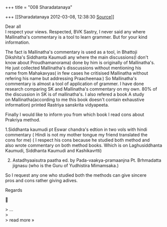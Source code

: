 +++
title = "008 Sharadatanaya"

+++
[[Sharadatanaya	2012-03-08, 12:38:30 [Source](https://groups.google.com/g/bvparishat/c/oB3e1yK3odE)]]



Dear all  
I respect your views. Respected, BVK Sastry, I never said any where  
Mallinatha's commentary is a tool to learn grammer. But for your kind  
information.  
  
The fact is Mallinatha's commentary is used as a tool, in Bhattoji  
Dikshita's Siddhanta Kaumudi any where the main discussions(I don't  
know about Proudhamanorama) done by him is originally of Mallinatha's.  
He just collected Mallinatha's disscussions without mentioning his  
name from Mahakavyas( in few cases he critisised Mallinatha without  
refering his name but addressing Praacheenaa:) So Mallinatha's  
commentary is almost a tool of application of grammer. I have done  
research comparing SK and Mallinatha's commentary on my own. 80% of  
the discussion in SK is of mallinatha's. I also refered a book A study  
on Mallinatha(according to me this book doesn't contain exhaustive  
information) printed Rastriya sanskrita vidyapeeta.  
  
Finally I would like to inform you from which book I read cons about  
Prakriya method.  
  
1.Siddhanta kaumudi pt Eswar chandra's edtion in two vols with hindi  
commentary ( Hindi is not my mother tongue my friend translated the  
cons for me) ( I respect his cons because he studied both method and  
also wrote commentary on both method books. Which is on Laghusiddhanta  
Kaumudi, Siddhanta Kaumudi and Kashikavrtti)  
  
2. Astadhyaaisutra paatha ed. by Pada-vaakya-pramaanjna Pt. Brhmadatta  
jignasu (who is the Guru of Yudhistira Mimamsaka.)  
  
So I request any one who studied both the methods can give sincere  
pros and cons rather giving adives.  
  
Regards  



\> ...  
\>  
\> read more »


